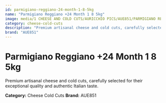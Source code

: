 ```yaml
---
id: parmigiano-reggiano-24-month-1-8-5kg
name: "Parmigiano Reggiano +24 Month 1 8 5kg"
image: media/1 CHEESE AND COLD CUTS/AURICCHIO PICS/AUE851/PARMIGIANO REGGIANO +24 month 1_8 - 5Kg.jpg
category: cheese-cold-cuts
description: "Premium artisanal cheese and cold cuts, carefully selected for their exceptional quality and authentic Italian taste."
brand: "AUE851"
---
```


# Parmigiano Reggiano +24 Month 1 8 5kg

Premium artisanal cheese and cold cuts, carefully selected for their exceptional quality and authentic Italian taste.

**Category:** Cheese Cold Cuts
**Brand:** AUE851
